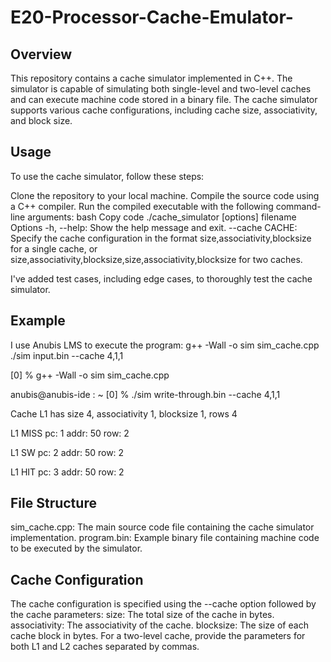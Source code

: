 # E20-Processor-Cache-Emulator-
## Overview
This repository contains a cache simulator implemented in C++. The simulator is capable of simulating both single-level and two-level caches and can execute machine code stored in a binary file. The cache simulator supports various cache configurations, including cache size, associativity, and block size.

## Usage
To use the cache simulator, follow these steps:

Clone the repository to your local machine.
Compile the source code using a C++ compiler.
Run the compiled executable with the following command-line arguments:
bash
Copy code
./cache_simulator [options] filename
Options
-h, --help: Show the help message and exit.
--cache CACHE: Specify the cache configuration in the format size,associativity,blocksize for a single cache, or size,associativity,blocksize,size,associativity,blocksize for two caches.

I've added test cases, including edge cases, to thoroughly test the cache simulator.

## Example
I use Anubis LMS to execute the program:
g++ -Wall -o sim sim_cache.cpp
./sim input.bin --cache 4,1,1

[0] % g++ -Wall -o sim sim_cache.cpp

anubis@anubis-ide : ~
[0] % ./sim write-through.bin --cache 4,1,1


Cache L1 has size 4, associativity 1, blocksize 1, rows 4

L1 MISS  pc:    1       addr:   50      row:   2

L1 SW    pc:    2       addr:   50      row:   2

L1 HIT   pc:    3       addr:   50      row:   2


## File Structure
sim_cache.cpp: The main source code file containing the cache simulator implementation.
program.bin: Example binary file containing machine code to be executed by the simulator.

## Cache Configuration
The cache configuration is specified using the --cache option followed by the cache parameters:
size: The total size of the cache in bytes.
associativity: The associativity of the cache.
blocksize: The size of each cache block in bytes.
For a two-level cache, provide the parameters for both L1 and L2 caches separated by commas.

